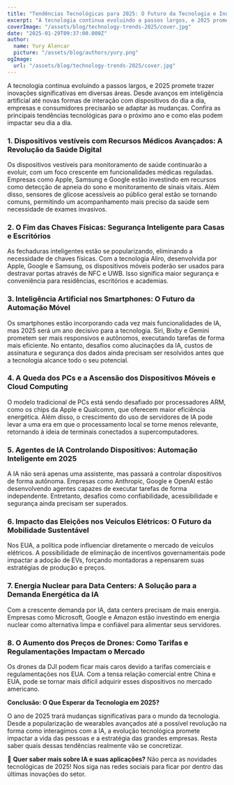 ```yaml
---
title: "Tendências Tecnológicas para 2025: O Futuro da Tecnologia e Inovações"
excerpt: "A tecnologia continua evoluindo a passos largos, e 2025 promete trazer inovações significativas em diversas áreas. Desde avanços em inteligência artificial até novas formas de interação com dispositivos do dia a dia, empresas e consumidores precisarão se adaptar às mudanças. Confira as principais tendências tecnológicas para o ano de 2025 e como elas podem impactar seu dia a dia."
coverImage: "/assets/blog/technology-trends-2025/cover.jpg"
date: "2025-01-29T09:37:00.000Z"
author:
  name: Yury Alencar
  picture: "/assets/blog/authors/yury.png"
ogImage:
  url: "/assets/blog/technology-trends-2025/cover.jpg"
---
```


A tecnologia continua evoluindo a passos largos, e 2025 promete trazer inovações significativas em diversas áreas. Desde avanços em inteligência artificial até novas formas de interação com dispositivos do dia a dia, empresas e consumidores precisarão se adaptar às mudanças. Confira as principais tendências tecnológicas para o próximo ano e como elas podem impactar seu dia a dia.

### 1. Dispositivos vestíveis com Recursos Médicos Avançados: A Revolução da Saúde Digital

Os dispositivos vestíveis para monitoramento de saúde continuarão a evoluir, com um foco crescente em funcionalidades médicas reguladas. Empresas como Apple, Samsung e Google estão investindo em recursos como detecção de apneia do sono e monitoramento de sinais vitais. Além disso, sensores de glicose acessíveis ao público geral estão se tornando comuns, permitindo um acompanhamento mais preciso da saúde sem necessidade de exames invasivos.

### 2. O Fim das Chaves Físicas: Segurança Inteligente para Casas e Escritórios

As fechaduras inteligentes estão se popularizando, eliminando a necessidade de chaves físicas. Com a tecnologia Aliro, desenvolvida por Apple, Google e Samsung, os dispositivos móveis poderão ser usados para destravar portas através de NFC e UWB. Isso significa maior segurança e conveniência para residências, escritórios e academias.

### 3. Inteligência Artificial nos Smartphones: O Futuro da Automação Móvel

Os smartphones estão incorporando cada vez mais funcionalidades de IA, mas 2025 será um ano decisivo para a tecnologia. Siri, Bixby e Gemini prometem ser mais responsivos e autônomos, executando tarefas de forma mais eficiente. No entanto, desafios como alucinações da IA, custos de assinatura e segurança dos dados ainda precisam ser resolvidos antes que a tecnologia alcance todo o seu potencial.

### 4. A Queda dos PCs e a Ascensão dos Dispositivos Móveis e Cloud Computing

O modelo tradicional de PCs está sendo desafiado por processadores ARM, como os chips da Apple e Qualcomm, que oferecem maior eficiência energética. Além disso, o crescimento do uso de servidores de IA pode levar a uma era em que o processamento local se torne menos relevante, retornando à ideia de terminais conectados a supercomputadores.

### 5. Agentes de IA Controlando Dispositivos: Automação Inteligente em 2025

A IA não será apenas uma assistente, mas passará a controlar dispositivos de forma autônoma. Empresas como Anthropic, Google e OpenAI estão desenvolvendo agentes capazes de executar tarefas de forma independente. Entretanto, desafios como confiabilidade, acessibilidade e segurança ainda precisam ser superados.

### 6. Impacto das Eleições nos Veículos Elétricos: O Futuro da Mobilidade Sustentável

Nos EUA, a política pode influenciar diretamente o mercado de veículos elétricos. A possibilidade de eliminação de incentivos governamentais pode impactar a adoção de EVs, forçando montadoras a repensarem suas estratégias de produção e preços.

### 7. Energia Nuclear para Data Centers: A Solução para a Demanda Energética da IA

Com a crescente demanda por IA, data centers precisam de mais energia. Empresas como Microsoft, Google e Amazon estão investindo em energia nuclear como alternativa limpa e confiável para alimentar seus servidores.

### 8. O Aumento dos Preços de Drones: Como Tarifas e Regulamentações Impactam o Mercado

Os drones da DJI podem ficar mais caros devido a tarifas comerciais e regulamentações nos EUA. Com a tensa relação comercial entre China e EUA, pode se tornar mais difícil adquirir esses dispositivos no mercado americano.

**Conclusão: O Que Esperar da Tecnologia em 2025?**

O ano de 2025 trará mudanças significativas para o mundo da tecnologia. Desde a popularização de wearables avançados até a possível revolução na forma como interagimos com a IA, a evolução tecnológica promete impactar a vida das pessoas e a estratégia das grandes empresas. Resta saber quais dessas tendências realmente vão se concretizar.

🚀 **Quer saber mais sobre IA e suas aplicações?** Não perca as novidades tecnológicas de 2025! Nos siga nas redes sociais para ficar por dentro das últimas inovações do setor.
